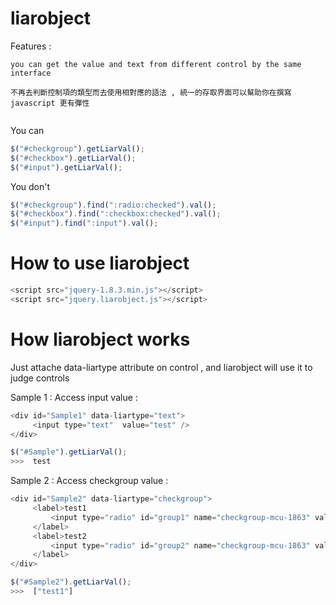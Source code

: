 liarobject
==========

Features : 
```
you can get the value and text from different control by the same interface

不再去判斷控制項的類型而去使用相對應的語法 , 統一的存取界面可以幫助你在撰寫 javascript 更有彈性
   
```


You can

```javascript
$("#checkgroup").getLiarVal();
$("#checkbox").getLiarVal();
$("#input").getLiarVal();
```

You don't
```javascript
$("#checkgroup").find(":radio:checked").val();
$("#checkbox").find(":checkbox:checked").val();
$("#input").find(":input").val();
```

How to use liarobject
==========

```javascript
<script src="jquery-1.8.3.min.js"></script>
<script src="jquery.liarobject.js"></script>
```

How liarobject works
==========
Just attache data-liartype attribute on control , and liarobject will use it to judge controls

Sample 1 : Access input value : 

```javascript
<div id="Sample1" data-liartype="text">
     <input type="text"  value="test" />
</div>

$("#Sample").getLiarVal();
>>>  test
```


Sample 2 : Access checkgroup value : 

```javascript
<div id="Sample2" data-liartype="checkgroup">
     <label>test1
         <input type="radio" id="group1" name="checkgroup-mcu-1863" value="1"> 
     </label>
     <label>test2
         <input type="radio" id="group2" name="checkgroup-mcu-1863" value="2"> 
     </label>  
</div>

$("#Sample2").getLiarVal();
>>>  ["test1"]
```








